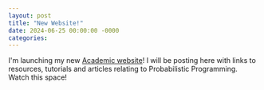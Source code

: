```yaml
---
layout: post
title: "New Website!"
date: 2024-06-25 00:00:00 -0000
categories:
---
```


I'm launching my new [Academic website](https://jtyler13.github.io)! I will be posting here with links to resources, tutorials and articles relating to Probabilistic Programming. Watch this space!
